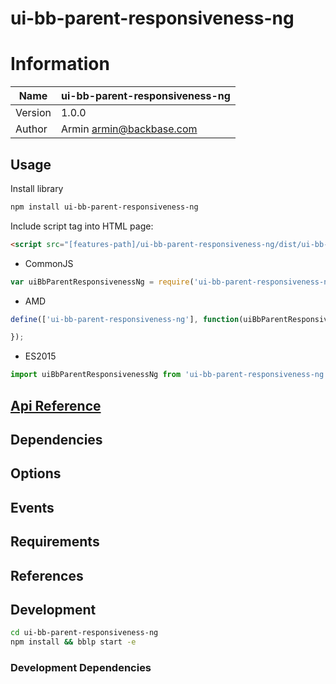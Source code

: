 # ui-bb-parent-responsiveness-ng



# Information
| Name       | ui-bb-parent-responsiveness-ng |
|------------|--------------------------------|
| Version    | 1.0.0                          |
| Author     | Armin <armin@backbase.com>     |

## Usage

Install library

```bash
npm install ui-bb-parent-responsiveness-ng
```

Include script tag into HTML page:

```html
<script src="[features-path]/ui-bb-parent-responsiveness-ng/dist/ui-bb-parent-responsiveness-ng.js"></script>
```

- CommonJS

```javascript
var uiBbParentResponsivenessNg = require('ui-bb-parent-responsiveness-ng');
```

- AMD

```javascript
define(['ui-bb-parent-responsiveness-ng'], function(uiBbParentResponsivenessNg) {

});
```

- ES2015

```javascript
import uiBbParentResponsivenessNg from 'ui-bb-parent-responsiveness-ng';
```

## [Api Reference](./docs/api-dev.md)

## Dependencies

## Options

## Events

## Requirements

## References

## Development

```bash
cd ui-bb-parent-responsiveness-ng
npm install && bblp start -e
```

### Development Dependencies
